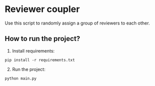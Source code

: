 # Reviewer coupler
Use this script to randomly assign a group of reviewers to each other.

## How to run the project?
1. Install requirements:
```pycon
pip install -r requirements.txt
```
2. Run the project:
```pycon
python main.py
```
